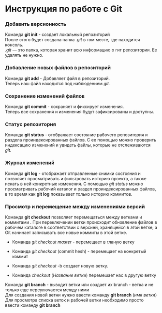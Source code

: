 # Инструкция по работе с Git 

### Добавить версионность

Команда  **git init** -  создает локальный репозиторий   
После этого будет создана папка *.git* в том месте, где находится консоль.                                   
*.git* — это папка, которая хранит всю информацию о гит репозитории. Ее удалять не нужно.

### Добавление новых файлов в репозиторий

Команда **git add** - Добавляет файл в репозиторий.         
Теперь наш файл находится под наблюдением *git.* 

### Сохранение изменений файлов     

Команда **git commit** - сохраняет и фиксирует изменения.   
Теперь все сохранения и изменения будут зафиксированы и доступны.

### Статус репозитория 

Команда **git status** - отображает состояние рабочего репозитория  и раздела проиндексированных файлов. С ее помощью можно проверить индексацию изменений и увидеть файлы, которые не отслеживаются *git.*

### Журнал изменений

Команда **git log** - отображает отправленные снимки состояния и позволяет просматривать и фильтровать историю проекта, а также искать в ней конкретные изменения. С помощью *git status* можно просматривать рабочий каталог и раздел проиндексированных файлов, в то время как **git log** показывает только историю коммитов.

### Просмотр и перемещение между изменениями версий

Команда **git checkout** позволяет перемещаться между ветками и коммитами . При переключении ветки происходит обновление файлов в рабочем каталоге в соответствии с версией, хранящейся в этой ветке, а Git начинает записывать все новые коммиты в этой ветке.

* Команда *git checkout master* -  перемещает в гланую ветку 
* Команда *git checkout* (commit hesh) -  перемещает на конкретый коммит 

* Команда *git checkout* -b создает новую ветку.

* Команда *checkout* (_Название ветки_) перемешает нас в другую ветку 


Команда **git branch** - выводит ветки или создает их
branch -  ветка  и не только
еще переулючается между ними        
Для создания новой ветни нужно ввести команду **git branch** (_имя ветки_)  
 Для просмотра списка веток и рабочей ветки необходимо просто ввести команду __git branch__

 

 




